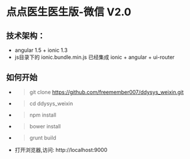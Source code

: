 # 点点医生医生版-微信 V2.0

## 技术架构：
- angular 1.5 + ionic 1.3
- js目录下的 ionic.bundle.min.js 已经集成 ionic + angular + ui-router

## 如何开始
- > git clone https://github.com/freemember007/ddysys_weixin.git
- > cd ddysys_weixin
- > npm install
- > bower install 
- > grunt build
- 打开浏览器,访问: http://localhost:9000

